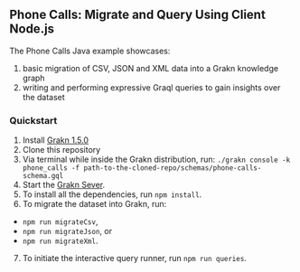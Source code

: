 ## Phone Calls: Migrate and Query Using Client Node.js

The Phone Calls Java example showcases:
1. basic migration of CSV, JSON and XML data into a Grakn knowledge graph
2. writing and performing expressive Graql queries to gain insights over the dataset

### Quickstart
1. Install [Grakn 1.5.0](http://dev.grakn.ai/docs/running-grakn/install-and-run#download-and-install-grakn)
2. Clone this repository
3. Via terminal while inside the Grakn distribution, run: `./grakn console -k phone_calls -f path-to-the-cloned-repo/schemas/phone-calls-schema.gql`
4. Start the [Grakn Sever](http://dev.grakn.ai/docs/running-grakn/install-and-run#start-the-grakn-server).
5. To install all the dependencies, run `npm install`.
6. To migrate the dataset into Grakn, run:
- `npm run migrateCsv`,
- `npm run migrateJson`, or
- `npm run migrateXml`.
7. To initiate the interactive query runner, run `npm run queries`.